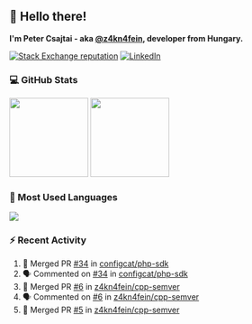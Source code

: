 ## 👋 Hello there!

**I'm Peter Csajtai - aka [@z4kn4fein](https://github.com/z4kn4fein), developer from Hungary.**

[![Stack Exchange reputation](https://img.shields.io/stackexchange/stackoverflow/r/8700582?color=orange&label=reputation&logo=stackoverflow&style=for-the-badge)](https://stackoverflow.com/users/8700582)
[![LinkedIn](https://img.shields.io/badge/linkedin-%230077B5.svg?style=for-the-badge&logo=linkedin&logoColor=white)](https://www.linkedin.com/in/csajtai-p%C3%A9ter-45395341/)

### 💻 GitHub Stats

<div>
  <img height="140px" src="https://github-readme-stats-pcsajtai.vercel.app/api?username=z4kn4fein&show_icons=true&hide_border=true&count_private=true&custom_title=Stats&theme=dracula&line_height=24&hide_title=true">
  <img height="140px" src="https://streak-stats.demolab.com?user=z4kn4fein&theme=dracula&hide_border=true">
  
</div>

### :toolbox: Most Used Languages

<img src="https://github-readme-stats-pcsajtai.vercel.app/api/top-langs/?username=z4kn4fein&theme=dracula&hide_border=true&layout=compact&langs_count=8&hide_title=true">

### :zap: Recent Activity

<!--START_SECTION:activity-->
1. 🎉 Merged PR [#34](https://github.com/configcat/php-sdk/pull/34) in [configcat/php-sdk](https://github.com/configcat/php-sdk)
2. 🗣 Commented on [#34](https://github.com/configcat/php-sdk/issues/34) in [configcat/php-sdk](https://github.com/configcat/php-sdk)
3. 🎉 Merged PR [#6](https://github.com/z4kn4fein/cpp-semver/pull/6) in [z4kn4fein/cpp-semver](https://github.com/z4kn4fein/cpp-semver)
4. 🗣 Commented on [#6](https://github.com/z4kn4fein/cpp-semver/issues/6) in [z4kn4fein/cpp-semver](https://github.com/z4kn4fein/cpp-semver)
5. 🎉 Merged PR [#5](https://github.com/z4kn4fein/cpp-semver/pull/5) in [z4kn4fein/cpp-semver](https://github.com/z4kn4fein/cpp-semver)
<!--END_SECTION:activity-->
